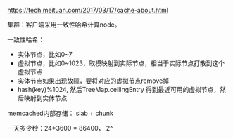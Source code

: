 https://tech.meituan.com/2017/03/17/cache-about.html


集群：客户端采用一致性哈希计算node。

一致性哈希：
- 实体节点，比如0~7
- 虚拟节点，比如0~1023，取模映射到实际节点，相当于实际节点打散到这个虚拟节点
- 实体节点如果出现故障，要将对应的虚拟节点remove掉
- hash(key)%1024, 然后TreeMap.ceilingEntry 得到最近可用的虚拟节点，然后映射到实体节点

memcached内部存储： slab + chunk



一天多少秒：24*3600 = 86400， 2^